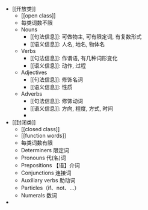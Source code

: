 - [[开放类]]
	- [[open class]]
	- 每类词数不限
	- Nouns
		- [[句法信息]]: 可做物主, 可有限定词, 有复数形式
		- [[语义信息]]: 人名, 地名, 物体名
	- Verbs
		- [[句法信息]]: 作谓语, 有几种词形变化
		- [[语义信息]]: 动作, 过程
	- Adjectives
		- [[句法信息]]: 修饰名词
		- [[语义信息]]: 性质
	- Adverbs
		- [[句法信息]]: 修饰动词
		- [[语义信息]]: 方向, 程度, 方式, 时间
		-
- [[封闭类]]
	- [[closed class]]
	- [[function words]]
	- 每类词数有限
	- Determiners 限定词
	- Pronouns 代(名)词
	- Prepositions 【语】介词
	- Conjunctions 连接词
	- Auxiliary verbs 助动词
	- Particles（if、not、...）
	- Numerals 数词
-